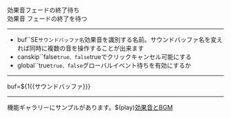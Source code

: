 効果音フェードの終了待ち  
効果音 フェードの終了を待つ

***
- buf``SE`サウンドバッファ名`効果音を識別する名前。サウンドバッファ名を変えれば同時に複数の音を操作することが出来ます
- canskip``false`true、false`trueでクリックキャンセル可能にする
- global``true`true、false`グローバルイベント待ちを有効にするか

***
buf=${1{{サウンドバッファ}}}

***
機能ギャラリーにサンプルがあります。$(play)[効果音とBGM](https://famibee.github.io/SKYNovel_gallery/?cur=sound)

